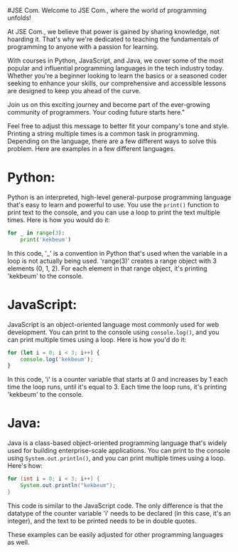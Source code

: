 #JSE Com.
Welcome to JSE Com., where the world of programming unfolds!

At JSE Com., we believe that power is gained by sharing knowledge, not hoarding it. That's why we're dedicated to teaching the fundamentals of programming to anyone with a passion for learning.

With courses in Python, JavaScript, and Java, we cover some of the most popular and influential programming languages in the tech industry today. Whether you're a beginner looking to learn the basics or a seasoned coder seeking to enhance your skills, our comprehensive and accessible lessons are designed to keep you ahead of the curve.

Join us on this exciting journey and become part of the ever-growing community of programmers. Your coding future starts here."

Feel free to adjust this message to better fit your company's tone and style.
Printing a string multiple times is a common task in programming. Depending on the language, there are a few different ways to solve this problem. Here are examples in a few different languages.

# Python:
Python is an interpreted, high-level general-purpose programming language that's easy to learn and powerful to use. You use the `print()` function to print text to the console, and you can use a loop to print the text multiple times. Here is how you would do it:

```python
for _ in range(3):
    print('kekbeum')
```

In this code, '_' is a convention in Python that's used when the variable in a loop is not actually being used. 'range(3)' creates a range object with 3 elements (0, 1, 2). For each element in that range object, it's printing 'kekbeum' to the console.

# JavaScript:
JavaScript is an object-oriented language most commonly used for web development. You can print to the console using `console.log()`, and you can print multiple times using a loop. Here is how you'd do it:

```javascript
for (let i = 0; i < 3; i++) {
    console.log('kekbeum');
}
```

In this code, 'i' is a counter variable that starts at 0 and increases by 1 each time the loop runs, until it's equal to 3. Each time the loop runs, it's printing 'kekbeum' to the console. 

# Java:
Java is a class-based object-oriented programming language that's widely used for building enterprise-scale applications. You can print to the console using `System.out.println()`, and you can print multiple times using a loop. Here's how:

```java
for (int i = 0; i < 3; i++) {
    System.out.println("kekbeum");
}
```

This code is similar to the JavaScript code. The only difference is that the datatype of the counter variable 'i' needs to be declared (in this case, it's an integer), and the text to be printed needs to be in double quotes.

These examples can be easily adjusted for other programming languages as well.
